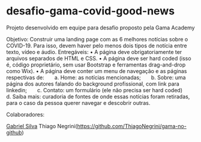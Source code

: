 # desafio-gama-covid-good-news
Projeto desenvolvido em equipe para desafio proposto pela Gama Academy 

Objetivo: Construir uma landing page com as 6 melhores notícias sobre o COVID-19. Para isso, devem haver pelo menos dois tipos de notícia entre texto, vídeo e áudio.
Entregáveis:
• 
A página deve obrigatoriamente ter arquivos separados de HTML e CSS.
• 
A página deve ser hard coded (isso é, código proprietário, sem usar Bootstrap e ferramentas drag-and-drop como Wix).
• 
A página deve conter um menu de navegação e as páginas respectivas de:
      a. Home: as notícias mencionadas;
      b. Sobre: uma página dos autores  falando do background profissional, com link para linkedin;
      c. Contato: um formulário (ele não precisa ser hard coded)
      d. Saiba mais: curadoria de fontes de onde essas notícias foram retiradas, para o caso da pessoa querer navegar e descobrir outras.

Colaboradores:

[Gabriel Silva](https://github.com/gabriel-oxx)
Thiago  Negrini(https://github.com/ThiagoNegrini/gama-no-github)
